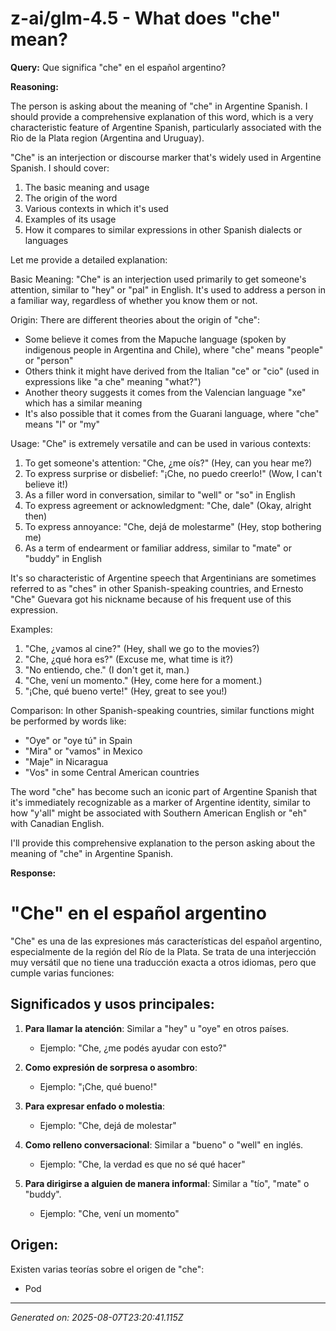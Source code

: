 # z-ai/glm-4.5 - What does "che" mean?

**Query:** Que significa "che" en el español argentino?

**Reasoning:**

The person is asking about the meaning of "che" in Argentine Spanish. I should provide a comprehensive explanation of this word, which is a very characteristic feature of Argentine Spanish, particularly associated with the Rio de la Plata region (Argentina and Uruguay).

"Che" is an interjection or discourse marker that's widely used in Argentine Spanish. I should cover:

1. The basic meaning and usage
2. The origin of the word
3. Various contexts in which it's used
4. Examples of its usage
5. How it compares to similar expressions in other Spanish dialects or languages

Let me provide a detailed explanation:

Basic Meaning:
"Che" is an interjection used primarily to get someone's attention, similar to "hey" or "pal" in English. It's used to address a person in a familiar way, regardless of whether you know them or not.

Origin:
There are different theories about the origin of "che":
- Some believe it comes from the Mapuche language (spoken by indigenous people in Argentina and Chile), where "che" means "people" or "person"
- Others think it might have derived from the Italian "ce" or "cio" (used in expressions like "a che" meaning "what?")
- Another theory suggests it comes from the Valencian language "xe" which has a similar meaning
- It's also possible that it comes from the Guarani language, where "che" means "I" or "my"

Usage:
"Che" is extremely versatile and can be used in various contexts:
1. To get someone's attention: "Che, ¿me oís?" (Hey, can you hear me?)
2. To express surprise or disbelief: "¡Che, no puedo creerlo!" (Wow, I can't believe it!)
3. As a filler word in conversation, similar to "well" or "so" in English
4. To express agreement or acknowledgment: "Che, dale" (Okay, alright then)
5. To express annoyance: "Che, dejá de molestarme" (Hey, stop bothering me)
6. As a term of endearment or familiar address, similar to "mate" or "buddy" in English

It's so characteristic of Argentine speech that Argentinians are sometimes referred to as "ches" in other Spanish-speaking countries, and Ernesto "Che" Guevara got his nickname because of his frequent use of this expression.

Examples:
1. "Che, ¿vamos al cine?" (Hey, shall we go to the movies?)
2. "Che, ¿qué hora es?" (Excuse me, what time is it?)
3. "No entiendo, che." (I don't get it, man.)
4. "Che, vení un momento." (Hey, come here for a moment.)
5. "¡Che, qué bueno verte!" (Hey, great to see you!)

Comparison:
In other Spanish-speaking countries, similar functions might be performed by words like:
- "Oye" or "oye tú" in Spain
- "Mira" or "vamos" in Mexico
- "Maje" in Nicaragua
- "Vos" in some Central American countries

The word "che" has become such an iconic part of Argentine Spanish that it's immediately recognizable as a marker of Argentine identity, similar to how "y'all" might be associated with Southern American English or "eh" with Canadian English.

I'll provide this comprehensive explanation to the person asking about the meaning of "che" in Argentine Spanish.

**Response:**

# "Che" en el español argentino

"Che" es una de las expresiones más características del español argentino, especialmente de la región del Río de la Plata. Se trata de una interjección muy versátil que no tiene una traducción exacta a otros idiomas, pero que cumple varias funciones:

## Significados y usos principales:

1. **Para llamar la atención**: Similar a "hey" u "oye" en otros países.
   - Ejemplo: "Che, ¿me podés ayudar con esto?"

2. **Como expresión de sorpresa o asombro**:
   - Ejemplo: "¡Che, qué bueno!"

3. **Para expresar enfado o molestia**:
   - Ejemplo: "Che, dejá de molestar"

4. **Como relleno conversacional**: Similar a "bueno" o "well" en inglés.
   - Ejemplo: "Che, la verdad es que no sé qué hacer"

5. **Para dirigirse a alguien de manera informal**: Similar a "tío", "mate" o "buddy".
   - Ejemplo: "Che, vení un momento"

## Origen:

Existen varias teorías sobre el origen de "che":
- Pod

---
*Generated on: 2025-08-07T23:20:41.115Z*
